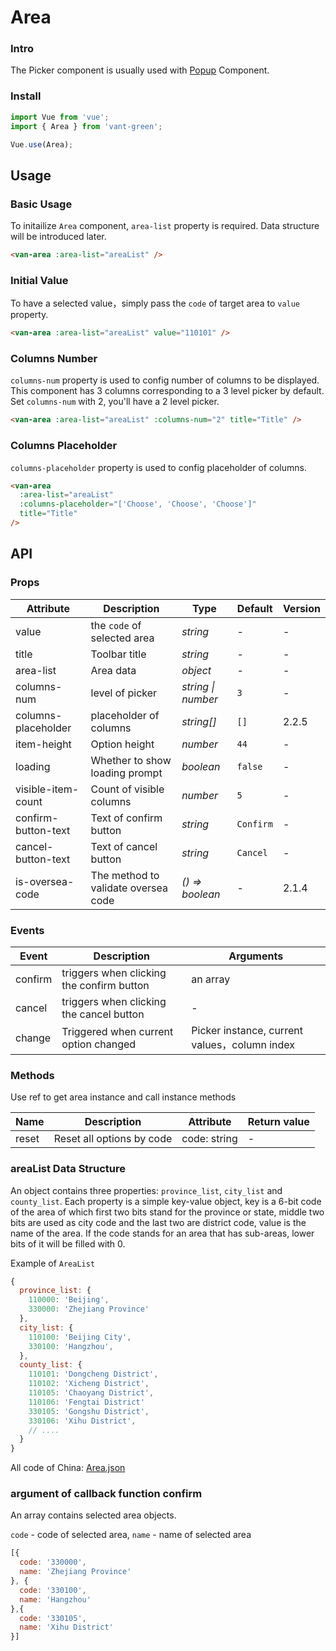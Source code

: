# Area

### Intro

The Picker component is usually used with [Popup](#/en-US/popup) Component.

### Install

``` javascript
import Vue from 'vue';
import { Area } from 'vant-green';

Vue.use(Area);
```

## Usage

### Basic Usage

To initailize `Area` component, `area-list` property is required. Data structure will be introduced later. 

```html
<van-area :area-list="areaList" />
```

### Initial Value

To have a selected value，simply pass the `code` of target area to `value` property.

```html
<van-area :area-list="areaList" value="110101" />
```

### Columns Number

`columns-num` property is used to config number of columns to be displayed. This component has 3 columns corresponding to a 3 level picker by default.
Set `columns-num` with 2, you'll have a 2 level picker.

```html
<van-area :area-list="areaList" :columns-num="2" title="Title" />
```

### Columns Placeholder

`columns-placeholder` property is used to config placeholder of columns.

```html
<van-area
  :area-list="areaList"
  :columns-placeholder="['Choose', 'Choose', 'Choose']"
  title="Title"
/>
```

## API

### Props

| Attribute | Description | Type | Default | Version |
|------|------|------|------|------|
| value | the `code` of selected area | *string* | - | - |
| title | Toolbar title | *string* | - | - |
| area-list | Area data | *object* | - | - |
| columns-num | level of picker | *string \| number* | `3` | - |
| columns-placeholder | placeholder of columns | *string[]* | `[]` | 2.2.5 |
| item-height | Option height | *number* | `44` | - |
| loading | Whether to show loading prompt | *boolean* | `false` | - |
| visible-item-count | Count of visible columns | *number* | `5` | - |
| confirm-button-text | Text of confirm button | *string* | `Confirm` | - |
| cancel-button-text | Text of cancel button | *string* | `Cancel` | - |
| is-oversea-code | The method to validate oversea code | *() => boolean* | - | 2.1.4 |

### Events

| Event | Description | Arguments |
|------|------|------|
| confirm | triggers when clicking the confirm button | an array |
| cancel | triggers when clicking the cancel button | - |
| change | Triggered when current option changed | Picker instance, current values，column index |

### Methods

Use ref to get area instance and call instance methods

| Name | Description | Attribute | Return value |
|------|------|------|------|
| reset | Reset all options by code | code: string | - |

### areaList Data Structure

An object contains three properties: `province_list`, `city_list` and `county_list`. 
Each property is a simple key-value object, key is a 6-bit code of the area of which first two bits stand for the province or state, middle two bits are used as city code and the last two are district code, value is the name of the area. If the code stands for an area that has sub-areas, lower bits of it will be filled with 0.

Example of `AreaList`

```javascript
{
  province_list: {
    110000: 'Beijing',
    330000: 'Zhejiang Province'
  },
  city_list: {
    110100: 'Beijing City',
    330100: 'Hangzhou',
  },
  county_list: {
    110101: 'Dongcheng District',
    110102: 'Xicheng District',
    110105: 'Chaoyang District',
    110106: 'Fengtai District'
    330105: 'Gongshu District',
    330106: 'Xihu District',
    // ....
  }
}
```

All code of China: [Area.json](https://github.com/youzan/vant/blob/dev/src/area/demo/area-en.js)

### argument of callback function confirm

An array contains selected area objects.

`code` - code of selected area, `name` - name of selected area
```javascript
[{
  code: '330000',
  name: 'Zhejiang Province'
}, {
  code: '330100',
  name: 'Hangzhou'
},{
  code: '330105',
  name: 'Xihu District'
}]
```
